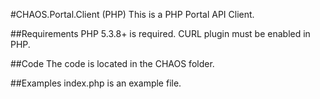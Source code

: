 #CHAOS.Portal.Client (PHP)
This is a PHP Portal API Client.

##Requirements
PHP 5.3.8+ is required.
CURL plugin must be enabled in PHP.

##Code
The code is located in the CHAOS folder.

##Examples
index.php is an example file.